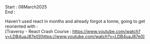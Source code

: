 Start : 08March2025 </br>
End : </br>

Haven't used react in months and already forgot a tonne, going to get reoriented with : </br>
[Traversy - React Crash Course : https://www.youtube.com/watch?v=LDB4uaJ87e0](https://www.youtube.com/watch?v=LDB4uaJ87e0)
